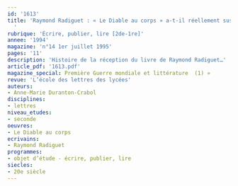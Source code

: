 ```yaml
---
id: '1613'
title: 'Raymond Radiguet : « Le Diable au corps » a-t-il réellement suscité un scandale ?
  '
rubrique: 'Écrire, publier, lire [2de-1re]'
annee: '1994'
magazine: 'n°14 1er juillet 1995'
pages: '11'
description: 'Histoire de la réception du livre de Raymond Radiguet…'
article_pdf: '1613.pdf'
magazine_special: Première Guerre mondiale et littérature  (1) »
revue: 'L’école des lettres des lycées'
auteurs:
- Anne-Marie Duranton-Crabol
disciplines:
- lettres
niveau_etudes:
- seconde
oeuvres:
- Le Diable au corps
ecrivains:
- Raymond Radiguet
programmes:
- objet d’étude - écrire, publier, lire
siecles:
- 20e siècle
---
```

